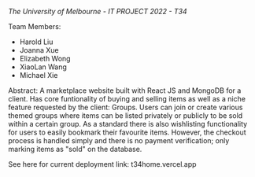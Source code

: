 *The University of Melbourne - IT PROJECT 2022 - T34*

Team Members:
- Harold Liu
- Joanna Xue
- Elizabeth Wong
- XiaoLan Wang
- Michael Xie 

Abstract:
A marketplace website built with React JS and MongoDB for a client. Has core funtionality of buying and selling items as well as a niche feature requested by the client: Groups. Users can join or create various themed groups where items can be listed privately or publicly to be sold within a certain group. As a standard there is also wishlisting functionality for users to easily bookmark their favourite items. However, the checkout process is handled simply and there is no payment verification; only marking items as "sold" on the database. 

See here for current deployment link: t34home.vercel.app 

